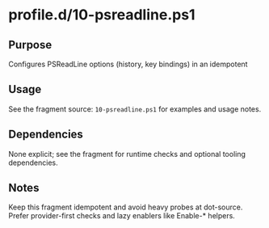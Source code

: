 profile.d/10-psreadline.ps1
===========================

Purpose
-------
Configures PSReadLine options (history, key bindings) in an idempotent

Usage
-----
See the fragment source: `10-psreadline.ps1` for examples and usage notes.

Dependencies
------------
None explicit; see the fragment for runtime checks and optional tooling dependencies.

Notes
-----
Keep this fragment idempotent and avoid heavy probes at dot-source. Prefer provider-first checks and lazy enablers like Enable-* helpers.
